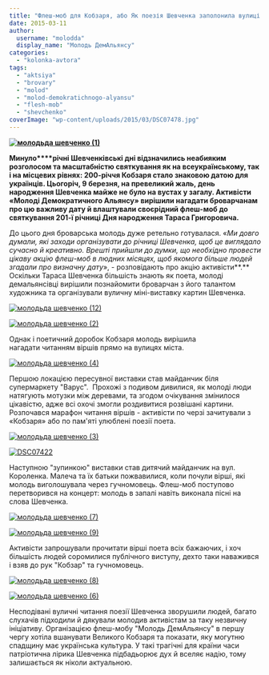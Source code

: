 ```yaml
---
title: "Флеш-моб для Кобзаря, або Як поезія Шевченка заполонила вулиці Броварів"
date: 2015-03-11
author: 
  username: "molodda"
  display_name: "Молодь ДемАльянсу"
categories: 
  - "kolonka-avtora"
tags: 
  - "aktsiya"
  - "brovary"
  - "molod"
  - "molod-demokratichnogo-alyansu"
  - "flesh-mob"
  - "shevchenko"
coverImage: "wp-content/uploads/2015/03/DSC07478.jpg"
---
```


**[![молодьда шевченко (1)](https://mpz.brovary.org/wp-content/uploads/2015/03/molodda-shevchenko-1.jpg)](https://mpz.brovary.org/wp-content/uploads/2015/03/molodda-shevchenko-1.jpg)**

**Минуло****річні Шевченківські дні відзначились неабияким розголосом та масштабністю святкування як на всеукраїнському, так і на місцевих рівнях: 200-річчя Кобзаря стало знаковою датою для українців. Цьогоріч, 9 березня, на превеликий жаль, день народження Шевченка майже не було на вустах у загалу. Активісти «Молоді Демократичного Альянсу» вирішили нагадати броварчанам про цю важливу дату й влаштували своєрідний флеш-моб до святкування 201-ї річниці Дня народження Тараса Григоровича.**

До цього дня броварська молодь дуже ретельно готувалася. «_Ми довго думали, які заходи організувати до річниці Шевченка, щоб це виглядало сучасно й креативно. Врешті прийшли до думки, що необхідно провести цікаву акцію флеш-моб в людних місяцях, щоб якомога більше людей згадали про визначну дату_», - розповідають про акцію активісти**.** Оскільки Тараса Шевченка більшість знають як поета, молоді демальянсівці вирішили познайомити броварчан з його талантом художника та організували вуличну міні-виставку картин Шевченка.

[![молодьда шевченко (12)](https://mpz.brovary.org/wp-content/uploads/2015/03/molodda-shevchenko-12.jpg)](https://mpz.brovary.org/wp-content/uploads/2015/03/molodda-shevchenko-12.jpg)

[![молодьда шевченко (2)](https://mpz.brovary.org/wp-content/uploads/2015/03/molodda-shevchenko-2.jpg)](https://mpz.brovary.org/wp-content/uploads/2015/03/molodda-shevchenko-2.jpg)

Однак і поетичний доробок Кобзаря молодь вирішила нагадати читанням віршів прямо на вулицях міста.

[![молодьда шевченко (4)](https://mpz.brovary.org/wp-content/uploads/2015/03/molodda-shevchenko-4.jpg)](https://mpz.brovary.org/wp-content/uploads/2015/03/molodda-shevchenko-4.jpg)

Першою локацією пересувної виставки став майданчик біля супермаркету "Варус".  Прохожі з подивом дивилися, як молоді люди натягують мотузки між деревами, та згодом очікування змінилося цікавістю, адже всі охочі змогли роздивитися розвішані картини. Розпочався марафон читання віршів - активісти по черзі зачитували з «Кобзаря» або по пам'яті улюблені поезії поета.

[![молодьда шевченко (3)](https://mpz.brovary.org/wp-content/uploads/2015/03/molodda-shevchenko-3.jpg)](https://mpz.brovary.org/wp-content/uploads/2015/03/molodda-shevchenko-3.jpg)

[![DSC07422](https://mpz.brovary.org/wp-content/uploads/2015/03/DSC07422.jpg)](https://mpz.brovary.org/wp-content/uploads/2015/03/DSC07422.jpg)

Наступною "зупинкою" виставки став дитячий майданчик на вул. Короленка. Малеча та їх батьки пожвавилися, коли почули вірші, які молодь виголошувала через гучномовець. Флеш-моб поступово перетворився на концерт: молодь в запалі навіть виконала пісні на слова Шевченка.

[![молодьда шевченко (7)](https://mpz.brovary.org/wp-content/uploads/2015/03/molodda-shevchenko-7.jpg)](https://mpz.brovary.org/wp-content/uploads/2015/03/molodda-shevchenko-7.jpg)

[![молодьда шевченко (9)](https://mpz.brovary.org/wp-content/uploads/2015/03/molodda-shevchenko-9.jpg)](https://mpz.brovary.org/wp-content/uploads/2015/03/molodda-shevchenko-9.jpg)

Активісти запрошували прочитати вірші поета всіх бажаючих, і хоч більшість людей соромилися публічного виступу, дехто таки наважився і взяв до рук "Кобзар" та гучномовець.

[![молодьда шевченко (8)](https://mpz.brovary.org/wp-content/uploads/2015/03/molodda-shevchenko-8.jpg)](https://mpz.brovary.org/wp-content/uploads/2015/03/molodda-shevchenko-8.jpg)

[![молодьда шевченко (6)](https://mpz.brovary.org/wp-content/uploads/2015/03/molodda-shevchenko-6.jpg)](https://mpz.brovary.org/wp-content/uploads/2015/03/molodda-shevchenko-6.jpg)

Несподівані вуличні читання поезії Шевченка зворушили людей, багато слухачів підходили й дякували молодив активістам за таку незвичну ініціативу. Організацією флеш-мобу "Молодь ДемАльянсу" в першу чергу хотіла вшанувати Великого Кобзаря та показати, яку могутню спадщину має українська культура. У такі трагічні для країни часи патріотична лірика Шевченка підбадьорює дух й вселяє надію, тому залишається як ніколи актуальною.
